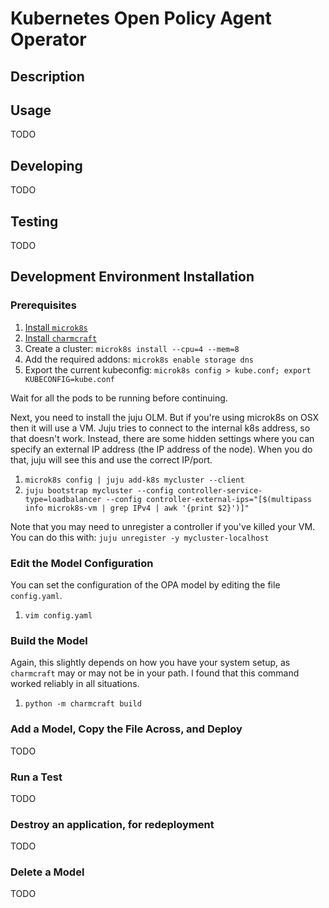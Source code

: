 # Kubernetes Open Policy Agent Operator


## Description


## Usage

TODO



## Developing

TODO

## Testing

TODO
## Development Environment Installation

### Prerequisites


1. [Install `microk8s`](https://microk8s.io/)
1. [Install `charmcraft`](https://github.com/canonical/charmcraft)
1. Create a cluster: `microk8s install --cpu=4 --mem=8`
1. Add the required addons: `microk8s enable storage dns`
1. Export the current kubeconfig: `microk8s config > kube.conf; export KUBECONFIG=kube.conf`

Wait for all the pods to be running before continuing.

Next, you need to install the juju OLM. But if you're using microk8s on OSX then it will use a VM. Juju tries to connect to the internal k8s address, so that doesn't work. Instead, there are some hidden settings where you can specify an external IP address (the IP address of the node). When you do that, juju will see this and use the correct IP/port.

1. `microk8s config | juju add-k8s mycluster --client`
1. `juju bootstrap mycluster --config controller-service-type=loadbalancer --config controller-external-ips="[$(multipass info microk8s-vm | grep IPv4 | awk '{print $2}')]"`

Note that you may need to unregister a controller if you've killed your VM. You can do this with: `juju unregister -y mycluster-localhost`

### Edit the Model Configuration
You can set the configuration of the OPA model by editing the file `config.yaml`.

1. `vim config.yaml`

### Build the Model

Again, this slightly depends on how you have your system setup, as `charmcraft` may or may not be in your path. I found that this command worked reliably in all situations.

1. `python -m charmcraft build`

### Add a Model, Copy the File Across, and Deploy

TODO

### Run a Test

TODO

### Destroy an application, for redeployment

TODO

### Delete a Model

TODO
